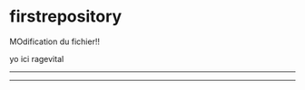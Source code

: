 # firstrepository

MOdification du fichier!!

yo ici ragevital


************************************

****************************************
